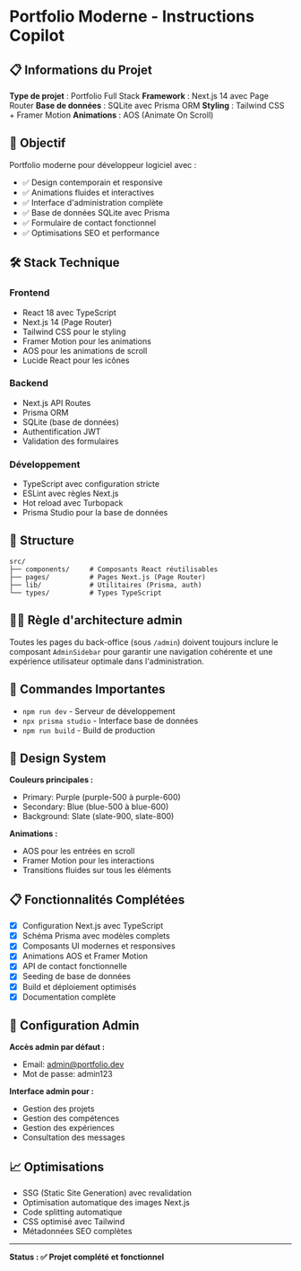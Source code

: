 # Portfolio Moderne - Instructions Copilot

## 📋 Informations du Projet

**Type de projet** : Portfolio Full Stack
**Framework** : Next.js 14 avec Page Router
**Base de données** : SQLite avec Prisma ORM
**Styling** : Tailwind CSS + Framer Motion
**Animations** : AOS (Animate On Scroll)

## 🎯 Objectif

Portfolio moderne pour développeur logiciel avec :
- ✅ Design contemporain et responsive
- ✅ Animations fluides et interactives
- ✅ Interface d'administration complète
- ✅ Base de données SQLite avec Prisma
- ✅ Formulaire de contact fonctionnel
- ✅ Optimisations SEO et performance

## 🛠️ Stack Technique

### Frontend
- React 18 avec TypeScript
- Next.js 14 (Page Router)
- Tailwind CSS pour le styling
- Framer Motion pour les animations
- AOS pour les animations de scroll
- Lucide React pour les icônes

### Backend
- Next.js API Routes
- Prisma ORM
- SQLite (base de données)
- Authentification JWT
- Validation des formulaires

### Développement
- TypeScript avec configuration stricte
- ESLint avec règles Next.js
- Hot reload avec Turbopack
- Prisma Studio pour la base de données

## 📁 Structure

```
src/
├── components/     # Composants React réutilisables
├── pages/          # Pages Next.js (Page Router)
├── lib/            # Utilitaires (Prisma, auth)
└── types/          # Types TypeScript
```

## 🧑‍💻 Règle d'architecture admin

Toutes les pages du back-office (sous `/admin`) doivent toujours inclure le composant `AdminSidebar` pour garantir une navigation cohérente et une expérience utilisateur optimale dans l'administration.

## 🚀 Commandes Importantes

- `npm run dev` - Serveur de développement
- `npx prisma studio` - Interface base de données
- `npm run build` - Build de production

## 🎨 Design System

**Couleurs principales :**
- Primary: Purple (purple-500 à purple-600)  
- Secondary: Blue (blue-500 à blue-600)
- Background: Slate (slate-900, slate-800)

**Animations :**
- AOS pour les entrées en scroll
- Framer Motion pour les interactions
- Transitions fluides sur tous les éléments

## 📋 Fonctionnalités Complétées

- [x] Configuration Next.js avec TypeScript
- [x] Schéma Prisma avec modèles complets
- [x] Composants UI modernes et responsives
- [x] Animations AOS et Framer Motion
- [x] API de contact fonctionnelle
- [x] Seeding de base de données
- [x] Build et déploiement optimisés
- [x] Documentation complète

## 🔧 Configuration Admin

**Accès admin par défaut :**
- Email: admin@portfolio.dev
- Mot de passe: admin123

**Interface admin pour :**
- Gestion des projets
- Gestion des compétences
- Gestion des expériences
- Consultation des messages

## 📈 Optimisations

- SSG (Static Site Generation) avec revalidation
- Optimisation automatique des images Next.js
- Code splitting automatique
- CSS optimisé avec Tailwind
- Métadonnées SEO complètes

---

**Status : ✅ Projet complété et fonctionnel**